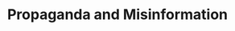 ---
permalink: /modules/algorithms/misinformation/
title: Propaganda and Misinformation
readings:
    - title: "A Guide to Misinformation: How to Spot and Combat Fake News"
      author: "Verizon"
      year: 2020
      url: "https://web.archive.org/web/20201226045612/https://www.verizon.com/info/technology/fake-news-on-social-media/"
      note: ""
      syllabus: true

    - title: "How machine learning powers Facebook's News Feed ranking algorithm"
      author: "Akos Lada, Meihong Wang, Tak Yan"
      year: 2021
      url: "https://engineering.fb.com/2021/01/26/ml-applications/news-feed-ranking/"
      note: ""
      syllabus: true

    - title: "The Facebook whistleblower says its algorithms are dangerous. Here's why."
      author: "Karen Hao"
      year: 2021
      url: "https://www.technologyreview.com/2021/10/05/1036519/facebook-whistleblower-frances-haugen-algorithms/"
      note: ""
      syllabus: true

    - title: "How misinformation spreads on social media—And what to do about it"
      author: "Chris Meserole"
      year: 2018
      url: "https://www.brookings.edu/blog/order-from-chaos/2018/05/09/how-misinformation-spreads-on-social-media-and-what-to-do-about-it/"
      note: ""
      syllabus: true

    - title: "Information Overload Helps Fake News Spread, and Social Media Knows It"
      author: "Filippo Menczer and Thomas Hills"
      year: 2020
      url: "https://www.scientificamerican.com/article/information-overload-helps-fake-news-spread-and-social-media-knows-it/"
      note: ""
      syllabus: true

    - title: "How to Fix Social Media"
      author: "The Wall Street Journal"
      year: 2021
      url: "https://www.wsj.com/articles/how-to-fix-social-media-11635526928"
      note: "Skim"
      syllabus: true

    - title: "It's Not Misinformation. It's Amplified Propaganda"
      author: "Renée DiResta"
      year: 2021
      url: "https://www.theatlantic.com/ideas/archive/2021/10/disinformation-propaganda-amplification-ampliganda/620334/"
      note: "Skim"
      syllabus: true
---